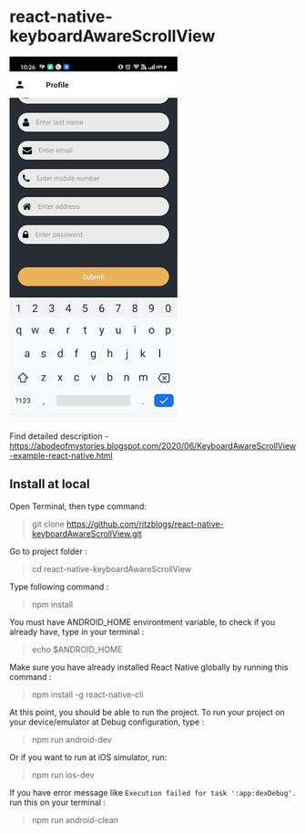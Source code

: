 # react-native-keyboardAwareScrollView

![demo](https://github.com/ritzblogs/react-native-keyboardAwareScrollView/blob/master/keyboardAwareScrollView.png)  

Find detailed description - https://abodeofmystories.blogspot.com/2020/06/KeyboardAwareScrollView-example-react-native.html

## Install at local
Open Terminal, then type command:  
> git clone  https://github.com/ritzblogs/react-native-keyboardAwareScrollView.git

Go to project folder :
> cd react-native-keyboardAwareScrollView

Type following command :  
> npm install  

You must have ANDROID_HOME environtment variable, to check if you already have, type in your terminal :  
> echo $ANDROID_HOME  

Make sure you have already installed React Native globally by running this command :  
>npm install -g react-native-cli

At this point, you should be able to run the project.
To run your project on your device/emulator at Debug configuration, type :
> npm run android-dev  

Or if you want to run at iOS simulator, run:  
> npm run ios-dev
 
If you have error message like `Execution failed for task ':app:dexDebug'.` run this on your terminal :  
> npm run android-clean


